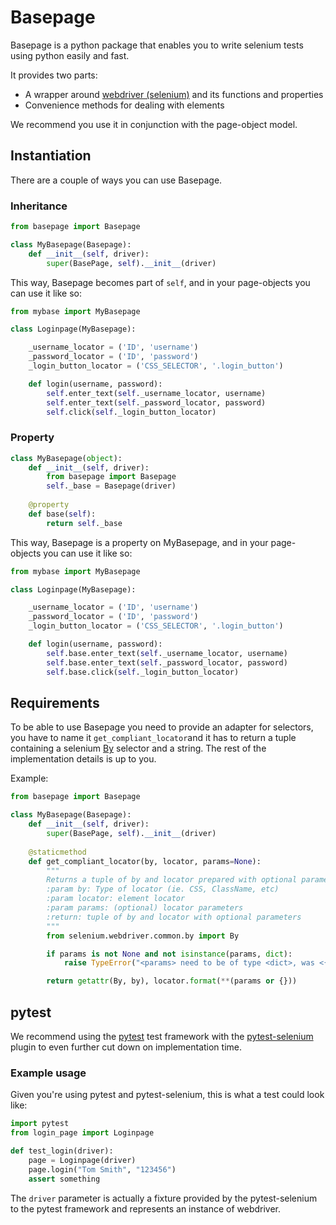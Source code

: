 Basepage
========

Basepage is a python package that enables you to write selenium tests using python easily and fast.

It provides two parts:

* A wrapper around [webdriver (selenium)](https://github.com/SeleniumHQ/selenium) and its functions and properties
* Convenience methods for dealing with elements

We recommend you use it in conjunction with the page-object model.

## Instantiation

There are a couple of ways you can use Basepage.

### Inheritance
```python
from basepage import Basepage

class MyBasepage(Basepage):
	def __init__(self, driver):
		super(BasePage, self).__init__(driver)
```
This way, Basepage becomes part of `self`, and in your page-objects you can use it like so:
```python
from mybase import MyBasepage

class Loginpage(MyBasepage):

	_username_locator = ('ID', 'username')
	_password_locator = ('ID', 'password')
	_login_button_locator = ('CSS_SELECTOR', '.login_button')

	def login(username, password):
		self.enter_text(self._username_locator, username)
		self.enter_text(self._password_locator, password)
		self.click(self._login_button_locator)
```


### Property
```python
class MyBasepage(object):
	def __init__(self, driver):
		from basepage import Basepage
		self._base = Basepage(driver)
	
	@property
	def base(self):
		return self._base
```
This way, Basepage is a property on MyBasepage, and in your page-objects you can use it like so:
```python
from mybase import MyBasepage

class Loginpage(MyBasepage):

	_username_locator = ('ID', 'username')
	_password_locator = ('ID', 'password')
	_login_button_locator = ('CSS_SELECTOR', '.login_button')

	def login(username, password):
		self.base.enter_text(self._username_locator, username)
		self.base.enter_text(self._password_locator, password)
		self.base.click(self._login_button_locator)
```

## Requirements
To be able to use Basepage you need to provide an adapter for selectors, you have to name it `get_compliant_locator`and it has to return a tuple containing a selenium [By](https://github.com/SeleniumHQ/selenium/blob/master/py/selenium/webdriver/common/by.py) selector and a string. The rest of the implementation details is up to you.

Example:
```python
from basepage import Basepage

class MyBasepage(Basepage):
	def __init__(self, driver):
		super(BasePage, self).__init__(driver)
    
	@staticmethod
	def get_compliant_locator(by, locator, params=None):
	    """
	    Returns a tuple of by and locator prepared with optional parameters	
	    :param by: Type of locator (ie. CSS, ClassName, etc)
	    :param locator: element locator
	    :param params: (optional) locator parameters
	    :return: tuple of by and locator with optional parameters
	    """
	    from selenium.webdriver.common.by import By

	    if params is not None and not isinstance(params, dict):
	        raise TypeError("<params> need to be of type <dict>, was <{}>".format(params.__class__.__name__))

	    return getattr(By, by), locator.format(**(params or {}))
```


## pytest

We recommend using the [pytest](https://github.com/pytest-dev/pytest) test framework with the [pytest-selenium](https://github.com/pytest-dev/pytest-selenium) plugin to even further cut down on implementation time.

### Example usage
Given you're using pytest and pytest-selenium, this is what a test could look like:
```python
import pytest
from login_page import Loginpage

def test_login(driver):
	page = Loginpage(driver)
	page.login("Tom Smith", "123456")
	assert something
```
The `driver` parameter is actually a fixture provided by the pytest-selenium to the pytest framework and represents an instance of webdriver.
